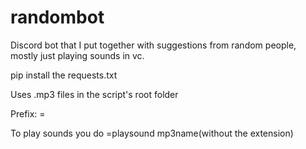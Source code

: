 # randombot
Discord bot that I put together with suggestions from random people, mostly just playing sounds in vc.

pip install the requests.txt

Uses .mp3 files in the script's root folder

Prefix: =

To play sounds you do =playsound mp3name(without the extension)
